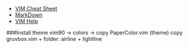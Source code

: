 - [VIM Cheat Sheet](https://vim.rtorr.com/)
- [MarkDown](https://www.markdownguide.org/basic-syntax/)
- [VIM Help](https://vimhelp.org)

###Install theme
vim90 -> colors -> copy PaperColor.vim (theme)
                   copy gruvbox.vim + folder: airline + lightline
